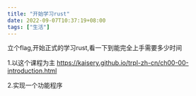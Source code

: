 ```yaml
---
title: "开始学习rust"
date: 2022-09-07T10:37:19+08:00
tags: ["生活"]
---
```


立个flag,开始正式的学习rust,看一下到能完全上手需要多少时间

1.以这个课程为主 https://kaisery.github.io/trpl-zh-cn/ch00-00-introduction.html

2.实现一个功能程序

